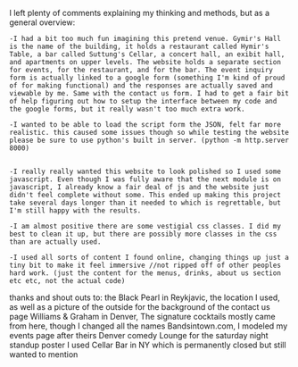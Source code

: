 I left plenty of comments explaining my thinking and methods, but as a general overview:

    -I had a bit too much fun imagining this pretend venue. Gymir's Hall is the name of the building, it holds a restaurant called Hymir's Table, a bar called Suttung's Cellar, a concert hall, an exibit hall, and apartments on upper levels. The website holds a separate section for events, for the restaurant, and for the bar. The event inquiry form is actually linked to a google form (something I'm kind of proud of for making functional) and the responses are actually saved and viewable by me. Same with the contact us form. I had to get a fair bit of help figuring out how to setup the interface between my code and the google forms, but it really wasn't too much extra work.

    -I wanted to be able to load the script form the JSON, felt far more realistic. this caused some issues though so while testing the website please be sure to use python's built in server. (python -m http.server 8000)


    -I really really wanted this website to look polished so I used some javascript. Even though I was fully aware that the next module is on javascript, I already know a fair deal of js and the website just didn't feel complete without some. This ended up making this project take several days longer than it needed to which is regrettable, but I'm still happy with the results. 

    -I am almost positive there are some vestigial css classes. I did my best to clean it up, but there are possibly more classes in the css than are actually used.

    -I used all sorts of content I found online, changing things up just a tiny bit to make it feel immersive //not ripped off of other peoples hard work. (just the content for the menus, drinks, about us section etc etc, not the actual code) 

thanks and shout outs to:
    the Black Pearl in Reykjavic, the location I used, as well as a picture of the outside for the background of the contact us page
    Williams & Graham in Denver, The signature cocktails mostly came from here, though I changed all the names
    Bandsintown.com, I modeled my events page after theirs
    Denver comedy Lounge for the saturday night standup poster I used
    Cellar Bar in NY which is permanently closed but still wanted to mention
    
    

    

    


